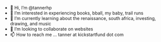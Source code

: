 - 👋 Hi, I’m @tannerhp
- 👀 I’m interested in experiencing books, bball, my baby, trail runs
- 🌱 I’m currently learning about the renaissance, south africa, investing, drawing, and music
- 💞️ I’m looking to collaborate on websites
- 📫 How to reach me ... tanner at kickstartfund dot com

<!---
tannerhp/tannerhp is a ✨ special ✨ repository because its `README.md` (this file) appears on your GitHub profile.
You can click the Preview link to take a look at your changes.
--->

